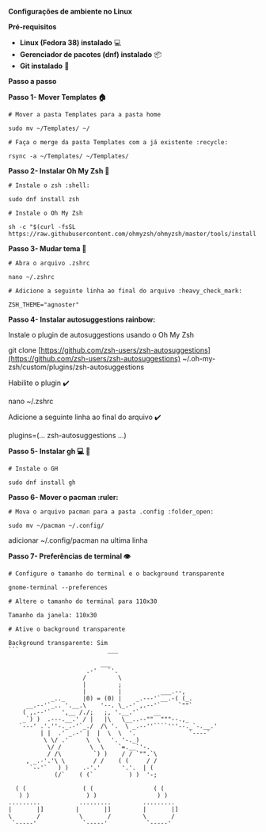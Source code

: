 **Configurações de ambiente no Linux**

**Pré-requisitos**

* **Linux (Fedora 38) instalado** :computer:
* **Gerenciador de pacotes (dnf) instalado** :package:
* **Git instalado** :octopus:

**Passo a passo**

**Passo 1- Mover Templates :house:**

```
# Mover a pasta Templates para a pasta home 

sudo mv ~/Templates/ ~/

# Faça o merge da pasta Templates com a já existente :recycle:

rsync -a ~/Templates/ ~/Templates/
```

**Passo 2- Instalar Oh My Zsh :rainbow:**

```
# Instale o zsh :shell:

sudo dnf install zsh

# Instale o Oh My Zsh

sh -c "$(curl -fsSL https://raw.githubusercontent.com/ohmyzsh/ohmyzsh/master/tools/install.sh)"
```

**Passo 3- Mudar tema :file_folder:**

```
# Abra o arquivo .zshrc 

nano ~/.zshrc

# Adicione a seguinte linha ao final do arquivo :heavy_check_mark:

ZSH_THEME="agnoster"
```

**Passo 4- Instalar autosuggestions rainbow:**


Instale o plugin de autosuggestions usando o Oh My Zsh 

git clone [https://github.com/zsh-users/zsh-autosuggestions](https://github.com/zsh-users/zsh-autosuggestions) ~/.oh-my-zsh/custom/plugins/zsh-autosuggestions

Habilite o plugin :heavy_check_mark:

nano ~/.zshrc

Adicione a seguinte linha ao final do arquivo :heavy_check_mark:

plugins=(... zsh-autosuggestions ...)


**Passo 5- Instalar gh :computer: :octopus:**

```
# Instale o GH 

sudo dnf install gh
```

**Passo 6- Mover o pacman :ruler:**

```
# Mova o arquivo pacman para a pasta .config :folder_open:

sudo mv ~/pacman ~/.config/
```
adicionar ~/.config/pacman na ultima linha

**Passo 7- Preferências de terminal :eye:**

```
# Configure o tamanho do terminal e o background transparente 

gnome-terminal --preferences

# Altere o tamanho do terminal para 110x30 

Tamanho da janela: 110x30

# Ative o background transparente 

Background transparente: Sim
```                         ___

                          ___
                      .-'   `'.
                     /         \
                     |         ;
                     |         |           ___.--,
            _.._     |0) = (0) |    _.---'`__.-( (_.
     __.--'`_.. '.__.\    '--. \_.-' ,.--'`     `""`
    ( ,.--'`   ',__ /./;   ;, '.__.'`    __
    _`) )  .---.__.' / |   |\   \__..--""  """--.,_
   `---' .'.''-._.-'`_./  /\ '.  \ _.--''````'''--._`-.__.'
         | |  .' _.-' |  |  \  \  '.               `----`
          \ \/ .'     \  \   '. '-._)
           \/ /        \  \    `=.__`'-.
           / /\         `) )    / / `"".`\
     , _.-'.'\ \        / /    ( (     / /
      `--'`   ) )    .-'.'      '.'.  | (
             (/`    ( (`          ) )  '-;    
            
  ( (                ( (                 ( (                
   ) )                ) )                 ) )               
.........           .........         .........           
|       |]         |       |]         |       |]                
\       /           \       /         \       /              
 `-----'             `-----'           `-----'  
           





